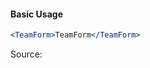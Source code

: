 #### Basic Usage

```jsx
<TeamForm>TeamForm</TeamForm>
```

Source:

```js { "file": "./TeamForm.js" }
```
